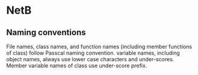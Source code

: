 # NetB

## Naming conventions 

File names, class names, and function names (including member functions of class) follow Passcal naming convention. variable names, including object names, always use lower case characters and under-scores. Member variable names of class use under-score prefix. 
